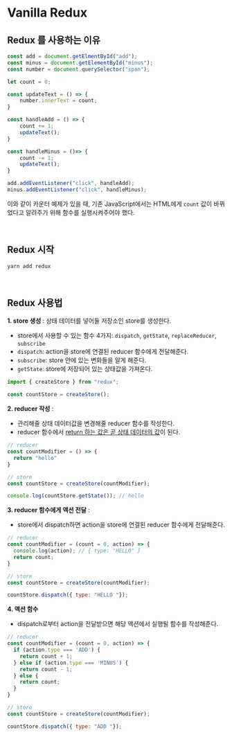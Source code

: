 # Vanilla Redux

## Redux 를 사용하는 이유
```javascript
const add = document.getElmentById("add");
const minus = document.getElementById("minus");
const number = document.querySelector("span");

let count = 0;

const updateText = () => {
    number.innerText = count;
}

const handleAdd = () => {
    count += 1;
    updateText();
}

const handleMinus = ()=> {
    count -= 1;
    updateText();
}

add.addEventListener("click", handleAdd);
minus.addEventListener("click", handleMinus);
```

이와 같이 카운터 예제가 있을 때, 기존 JavaScript에서는 HTML에게 `count` 값이 바뀌었다고 알려주기 위해 함수를 실행시켜주어야 했다.

&nbsp;

## Redux 시작

```bash
yarn add redux
```

&nbsp;

## Redux 사용법

**1. store 생성** : 상태 데이터를 넣어둘 저장소인 store를 생성한다.
- store에서 사용할 수 있는 함수 4가지: `dispatch`, `getState`, `replaceReducer`, `subscribe`
- `dispatch`: action을 store에 연결된 reducer 함수에게 전달해준다.
- `subscribe`: store 안에 있는 변화들을 알게 해준다.
- `getState`: store에 저장되어 있는 상태값을 가져온다.
```javascript
import { createStore } from "redux";

const countStore = createStore();
```
**2. reducer 작성** : 
- 관리해줄 상태 데이터값을 변경해줄 reducer 함수를 작성한다.
- reducer 함수에서 <U>return 하는 값은 곧 상태 데이터의 값</U>이 된다.
```javascript
// reducer
const countModifier = () => {
  return "hello"
}

// store
const countStore = createStore(countModifier);

console.log(countStore.getState()); // hello
```
**3. reducer 함수에게 액션 전달** :
- store에서 dispatch하면 action을 store에 연결된 reducer 함수에게 전달해준다.
```javascript
// reducer
const countModifier = (count = 0, action) => {
  console.log(action); // { type: "HELLO" }
  return count;
}

// store
const countStore = createStore(countModifier);

countStore.dispatch({ type: "HELLO "});
```
**4. 액션 함수**
- dispatch로부터 action을 전달받으면 해당 액션에서 실행될 함수를 작성해준다.
```javascript
// reducer
const countModifier = (count = 0, action) => {
  if (action.type === 'ADD') {
    return count + 1;
  } else if (action.type === 'MINUS') {
    return count - 1;
  } else {
    return count;
  }
}

// store
const countStore = createStore(countModifier);

countStore.dispatch({ type: "ADD "});
```
